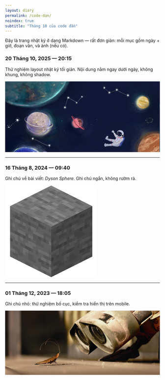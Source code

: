 ```yaml
---
layout: diary
permalink: /code-dan/
noindex: true
subtitle: "Tháng 10 của code đần"
---
```


Đây là trang nhật ký ở dạng Markdown — rất đơn giản: mỗi mục gồm ngày + giờ, đoạn văn, và ảnh (nếu có).

### 20 Tháng 10, 2025 — 20:15

Thử nghiệm layout nhật ký tối giản. Nội dung nằm ngay dưới ngày, không khung, không shadow.

![Ảnh nền trang chủ](/img/home-bg.jpg)

---

### 16 Tháng 8, 2024 — 09:40

Ghi chú về bài viết: *Dyson Sphere*. Ghi chú ngắn, không rườm rà.

![Stone Minecraft Wiki](/img/Stone-MinecraftWiki.png)

---

### 01 Tháng 12, 2023 — 18:05

Ghi chú nhỏ: thử nghiệm bố cục, kiểm tra hiển thị trên mobile.

![Background 404](/img/404-bg.jpg)
